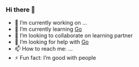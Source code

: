 ### Hi there 👋

- 🔭 I’m currently working on ...
- 🌱 I’m currently learning [Go](https://go.dev)
- 🦉 I’m looking to collaborate on learning partner
- 🤔 I’m looking for help with [Go](https://go.dev)
- 📫 How to reach me: ...
- ⚡ Fun fact: I’m good with people
